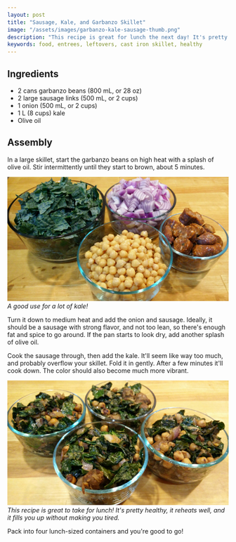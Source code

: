```yaml
---
layout: post
title: "Sausage, Kale, and Garbanzo Skillet"
image: "/assets/images/garbanzo-kale-sausage-thumb.png"
description: "This recipe is great for lunch the next day! It's pretty healthy, it reheats well, and it fills you up without making you tired."
keywords: food, entrees, leftovers, cast iron skillet, healthy
---
```


## Ingredients

- 2 cans garbanzo beans (800 mL, or 28 oz)
- 2 large sausage links (500 mL, or 2 cups)
- 1 onion (500 mL, or 2 cups)
- 1 L (8 cups) kale
- Olive oil

## Assembly

In a large skillet, start the garbanzo beans on high heat with a splash of olive oil. Stir intermittently until they start to brown, about 5 minutes. 

![Kale Garbanzo Ingredients](/assets/images/garbanzo-kale-sausage-ingredients-16x9.png)
*A good use for a lot of kale!*

Turn it down to medium heat and add the onion and sausage. Ideally, it should be a sausage with strong flavor, and not too lean, so there's enough fat and spice to go around. If the pan starts to look dry, add another splash of olive oil. 

Cook the sausage through, then add the kale. It'll seem like way too much, and probably overflow your skillet. Fold it in gently. After a few minutes it'll cook down. The color should also become much more vibrant. 

![Kale Garbanzo Finished](/assets/images/garbanzo-kale-sausage-16x9.png)
*This recipe is great to take for lunch! It's pretty healthy, it reheats well, and it fills you up without making you tired.*

Pack into four lunch-sized containers and you're good to go! 

